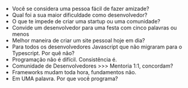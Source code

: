 - Você se considera uma pessoa fácil de fazer amizade?
- Qual foi a sua maior dificuldade como desenvolvedor?
- O que te impede de criar uma startup ou uma comunidade?
- Convide um desenvolvedor para uma festa com cinco palavras ou menos
- Melhor maneira de criar um site pessoal hoje em dia?
- Para todos os desenvolvedores Javascript que não migraram para o Typescript. Por quê não?
- Programação não é difícil. Consistência é.
- Comunidade de Desenvolvedores >>> Mentoria 1:1, concordam?
- Frameworks mudam toda hora, fundamentos não.
- Em UMA palavra. Por que você programa?